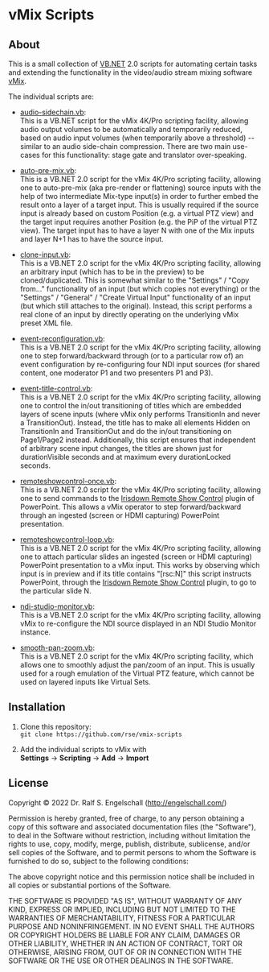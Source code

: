 
vMix Scripts
============

About
-----

This is a small collection of
[VB.NET](https://en.wikipedia.org/wiki/Visual_Basic_.NET) 2.0 scripts
for automating certain tasks and extending the functionality in the
video/audio stream mixing software [vMix](https://www.vmix.com/).

The individual scripts are:

- [audio-sidechain.vb](audio-sidechain.vb):<br/>
  This is a VB.NET script for the vMix 4K/Pro scripting facility,
  allowing audio output volumes to be automatically and temporarily
  reduced, based on audio input volumes (when temporarily above a
  threshold) -- similar to an audio side-chain compression. There are
  two main use-cases for this functionality: stage gate and translator
  over-speaking.

- [auto-pre-mix.vb](auto-pre-mix.vb):<br/>
  This is a VB.NET 2.0 script for the vMix 4K/Pro scripting facility,
  allowing one to auto-pre-mix (aka pre-render or flattening) source
  inputs with the help of two intermediate Mix-type input(s) in order
  to further embed the result onto a layer of a target input. This
  is usually required if the source input is already based on custom
  Position (e.g. a virtual PTZ view) and the target input requires
  another Position (e.g. the PiP of the virtual PTZ view). The target
  input has to have a layer N with one of the Mix inputs and layer N+1
  has to have the source input.

- [clone-input.vb](clone-input.vb):<br/>
  This is a VB.NET 2.0 script for the vMix 4K/Pro scripting facility,
  allowing an arbitrary input (which has to be in the preview) to
  be cloned/duplicated. This is somewhat similar to the "Settings"
  / "Copy from..." functionality of an input (but which copies
  not everything) or the "Settings" / "General" / "Create Virtual
  Input" functionality of an input (but which still attaches to the
  original). Instead, this script performs a real clone of an input by
  directly operating on the underlying vMix preset XML file.

- [event-reconfiguration.vb](event-reconfiguration.vb):<br/>
  This is a VB.NET 2.0 script for the vMix 4K/Pro scripting facility,
  allowing one to step forward/backward through (or to a particular row
  of) an event configuration by re-configuring four NDI input sources
  (for shared content, one moderator P1 and two presenters P1 and P3).

- [event-title-control.vb](event-title-control.vb):<br/>
  This is a VB.NET 2.0 script for the vMix 4K/Pro scripting facility,
  allowing one to control the in/out transitioning of titles which
  are embedded layers of scene inputs (where vMix only performs
  TransitionIn and never a TransitionOut). Instead, the title has to
  make all elements Hidden on TransitionIn and TransitionOut and do
  the in/out transitioning on Page1/Page2 instead. Additionally, this
  script ensures that independent of arbitrary scene input changes, the
  titles are shown just for durationVisible seconds and at maximum every
  durationLocked seconds.

- [remoteshowcontrol-once.vb](remoteshowcontrol-once.vb):<br/>
  This is a VB.NET 2.0 script for the vMix 4K/Pro scripting facility,
  allowing one to send commands to the [Irisdown Remote Show
  Control](https://www.irisdown.co.uk/rsc.html) plugin of PowerPoint.
  This allows a vMix operator to step forward/backward through an
  ingested (screen or HDMI capturing) PowerPoint presentation.

- [remoteshowcontrol-loop.vb](remoteshowcontrol-loop.vb):<br/>
  This is a VB.NET 2.0 script for the vMix 4K/Pro scripting facility,
  allowing one to attach particular slides an ingested (screen or
  HDMI capturing) PowerPoint presentation to a vMix input. This works
  by observing which input is in preview and if its title contains
  "[rsc:N]" this script instructs PowerPoint, through the [Irisdown
  Remote Show Control](https://www.irisdown.co.uk/rsc.html) plugin, to
  go to the particular slide N.

- [ndi-studio-monitor.vb](ndi-studio-monitor.vb):<br/>
  This is a VB.NET 2.0 script for the vMix 4K/Pro scripting facility,
  allowing vMix to re-configure the NDI source displayed in an NDI
  Studio Monitor instance.

- [smooth-pan-zoom.vb](smooth-pan-zoom.vb):<br/>
  This is a VB.NET 2.0 script for the vMix 4K/Pro scripting facility,
  which allows one to smoothly adjust the pan/zoom of an input. This is
  usually used for a rough emulation of the Virtual PTZ feature, which
  cannot be used on layered inputs like Virtual Sets.

Installation
------------

1. Clone this repository:<br/>
   `git clone https://github.com/rse/vmix-scripts`

2. Add the individual scripts to vMix with<br/>
   **Settings** &rarr; **Scripting** &rarr; **Add** &rarr; **Import**

License
-------

Copyright &copy; 2022 Dr. Ralf S. Engelschall (http://engelschall.com/)

Permission is hereby granted, free of charge, to any person obtaining
a copy of this software and associated documentation files (the
"Software"), to deal in the Software without restriction, including
without limitation the rights to use, copy, modify, merge, publish,
distribute, sublicense, and/or sell copies of the Software, and to
permit persons to whom the Software is furnished to do so, subject to
the following conditions:

The above copyright notice and this permission notice shall be included
in all copies or substantial portions of the Software.

THE SOFTWARE IS PROVIDED "AS IS", WITHOUT WARRANTY OF ANY KIND,
EXPRESS OR IMPLIED, INCLUDING BUT NOT LIMITED TO THE WARRANTIES OF
MERCHANTABILITY, FITNESS FOR A PARTICULAR PURPOSE AND NONINFRINGEMENT.
IN NO EVENT SHALL THE AUTHORS OR COPYRIGHT HOLDERS BE LIABLE FOR ANY
CLAIM, DAMAGES OR OTHER LIABILITY, WHETHER IN AN ACTION OF CONTRACT,
TORT OR OTHERWISE, ARISING FROM, OUT OF OR IN CONNECTION WITH THE
SOFTWARE OR THE USE OR OTHER DEALINGS IN THE SOFTWARE.

